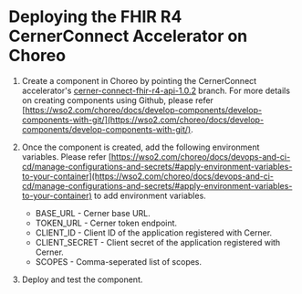# Deploying the FHIR R4 CernerConnect Accelerator on Choreo

1. Create a component in Choreo by pointing the CernerConnect accelerator's [cerner-connect-fhir-r4-api-1.0.2](https://github.com/wso2/docker-open-healthcare-accelerators/tree/cerner-connect-fhir-r4-api-1.0.2) branch. For more details on creating components using Github, please refer [https://wso2.com/choreo/docs/develop-components/develop-components-with-git/](https://wso2.com/choreo/docs/develop-components/develop-components-with-git/).

2. Once the component is created, add the following environment variables. Please refer [https://wso2.com/choreo/docs/devops-and-ci-cd/manage-configurations-and-secrets/#apply-environment-variables-to-your-container](https://wso2.com/choreo/docs/devops-and-ci-cd/manage-configurations-and-secrets/#apply-environment-variables-to-your-container) to add environment variables.
    * BASE_URL - Cerner base URL.
    * TOKEN_URL - Cerner token endpoint.
    * CLIENT_ID - Client ID of the application registered with Cerner.
    * CLIENT_SECRET - Client secret of the application registered with Cerner.
    * SCOPES - Comma-seperated list of scopes.

3. Deploy and test the component.

